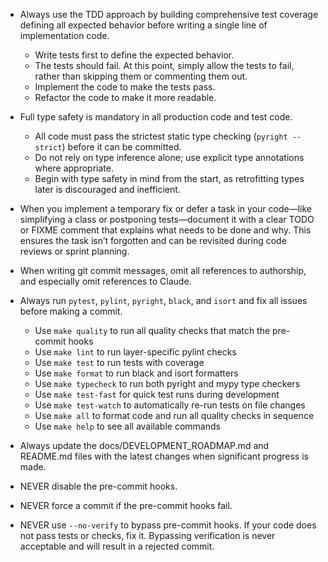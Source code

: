 - Always use the TDD approach by building comprehensive test coverage defining all expected behavior before writing a
  single line of implementation code.
  - Write tests first to define the expected behavior.
  - The tests should fail. At this point, simply allow the tests to fail, rather than skipping them or commenting them out.
  - Implement the code to make the tests pass.
  - Refactor the code to make it more readable.

- Full type safety is mandatory in all production code and test code.
  - All code must pass the strictest static type checking (`pyright --strict`) before it can be committed.
  - Do not rely on type inference alone; use explicit type annotations where appropriate.
  - Begin with type safety in mind from the start, as retrofitting types later is discouraged and inefficient.

- When you implement a temporary fix or defer a task in your code—like simplifying a class or postponing tests—document it with a clear TODO or FIXME comment that explains what needs to be done and why. This ensures the task isn’t forgotten and can be revisited during code reviews or sprint planning.

- When writing git commit messages, omit all references to authorship, and especially omit references to Claude.

- Always run `pytest`, `pylint`, `pyright`, `black`, and `isort` and fix all issues before making a commit.
  - Use `make quality` to run all quality checks that match the pre-commit hooks
  - Use `make lint` to run layer-specific pylint checks
  - Use `make test` to run tests with coverage
  - Use `make format` to run black and isort formatters
  - Use `make typecheck` to run both pyright and mypy type checkers
  - Use `make test-fast` for quick test runs during development
  - Use `make test-watch` to automatically re-run tests on file changes
  - Use `make all` to format code and run all quality checks in sequence
  - Use `make help` to see all available commands

- Always update the docs/DEVELOPMENT_ROADMAP.md and README.md files with the latest changes when significant progress is made.

- NEVER disable the pre-commit hooks.

- NEVER force a commit if the pre-commit hooks fail.

- NEVER use `--no-verify` to bypass pre-commit hooks. If your code does not pass tests or checks, fix it. Bypassing verification is never acceptable and will result in a rejected commit.
